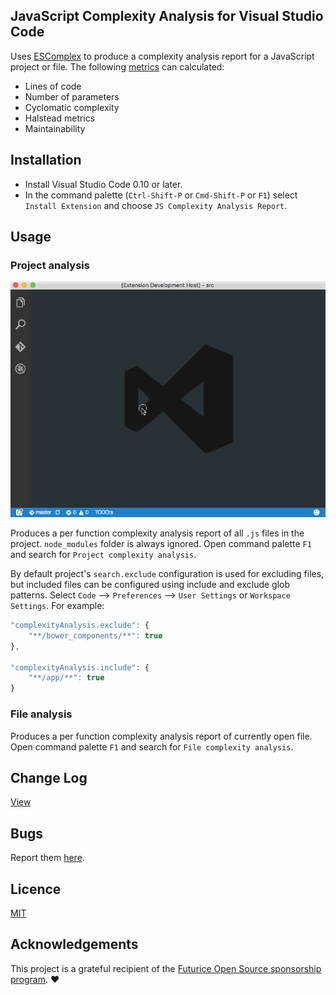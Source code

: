 ## JavaScript Complexity Analysis for Visual Studio Code

Uses [ESComplex] to produce a complexity analysis report for a JavaScript project or file. The following [metrics] can calculated:

* Lines of code
* Number of parameters
* Cyclomatic complexity
* Halstead metrics
* Maintainability


## Installation

* Install Visual Studio Code 0.10 or later.
* In the command palette (`Ctrl-Shift-P` or `Cmd-Shift-P` or `F1`) select `Install Extension` and choose `JS Complexity Analysis Report`.


## Usage

### Project analysis

![GIF](images/cmd.gif)

Produces a per function complexity analysis report of all `.js` files in the project. `node_modules` folder is always ignored. Open command palette `F1` and search for `Project complexity analysis`.

By default project's `search.exclude` configuration is used for excluding files, but included files can be configured using include and exclude glob patterns. Select `Code` --> `Preferences` --> `User Settings` or `Workspace Settings`. For example:

```javascript
"complexityAnalysis.exclude": {
    "**/bower_components/**": true
},

"complexityAnalysis.include": {
    "**/app/**": true
}
```

### File analysis

Produces a per function complexity analysis report of currently open file. Open command palette `F1` and search for `File complexity analysis`.


## Change Log

[View](https://github.com/tomi/vscode-js-complexity-analysis/blob/master/HISTORY.md)


## Bugs

Report them [here](https://github.com/tomi/vscode-js-complexity-analysis/issues).


## Licence

[MIT](https://github.com/tomi/vscode-js-complexity-analysis)

[ESComplex]: https://github.com/jared-stilwell/escomplex
[metrics]: https://github.com/jared-stilwell/escomplex#metrics


## Acknowledgements

This project is a grateful recipient of the [Futurice Open Source sponsorship program](http://futurice.com/blog/sponsoring-free-time-open-source-activities). ♥
